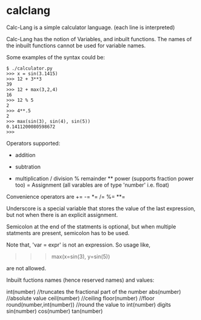 # calclang
Calc-Lang is a simple calculator language. (each line is interpreted)

Calc-Lang has the notion of Variables, and inbuilt functions. The names of the
inbuilt functions cannot be used for variable names.

Some examples of the syntax could be:

    $ ./calculator.py
    >>> x = sin(3.1415)
    >>> 12 + 3**3
    39
    >>> 12 + max(3,2,4)
    16
    >>> 12 % 5
    2
    >>> 4**.5
    2
    >>> max(sin(3), sin(4), sin(5))
    0.1411200080598672
    >>> 

Operators supported:

+   addition
-   subtration
*   multiplication
/   division
%   remainder
**  power (supports fraction power too)
=   Assignment (all varables are of type 'number' i.e. float)

Convenience operators are
+=
-=
*=
/=
%=
**=


Underscore is a special variable that stores the value of the last expression,
but not when there is an explicit assignment.

Semicolon at the end of the statments is optional, but when multiple statments 
are present, semicolon has to be used.

Note that, 'var = expr' is not an expression. So usage like,

>>> max(x=sin(3), y=sin(5))

are not allowed.



Inbuilt fuctions names (hence reserved names) and values:

int(number)     //truncates the fractional part of the number
abs(number)     //absolute value
ceil(number)    //ceiling
floor(number)   //floor
round(number,int(number))   //round the value to int(number) digits
sin(number)
cos(number)
tan(number)

